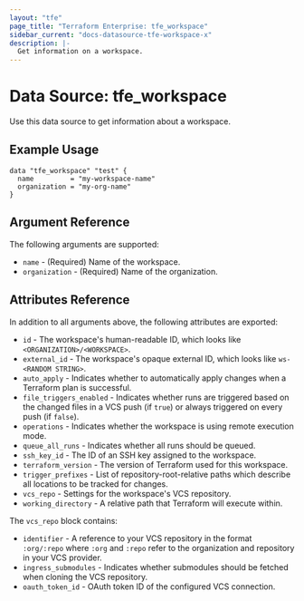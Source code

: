 ```yaml
---
layout: "tfe"
page_title: "Terraform Enterprise: tfe_workspace"
sidebar_current: "docs-datasource-tfe-workspace-x"
description: |-
  Get information on a workspace.
---
```


# Data Source: tfe_workspace

Use this data source to get information about a workspace.

## Example Usage

```hcl
data "tfe_workspace" "test" {
  name         = "my-workspace-name"
  organization = "my-org-name"
}
```

## Argument Reference

The following arguments are supported:

* `name` - (Required) Name of the workspace.
* `organization` - (Required) Name of the organization.

## Attributes Reference

In addition to all arguments above, the following attributes are exported:

* `id` - The workspace's human-readable ID, which looks like
  `<ORGANIZATION>/<WORKSPACE>`.
* `external_id` - The workspace's opaque external ID, which looks like
  `ws-<RANDOM STRING>`.
* `auto_apply` - Indicates whether to automatically apply changes when a
  Terraform plan is successful.
* `file_triggers_enabled` - Indicates whether runs are triggered based on the changed files in a VCS push (if `true`) or always triggered on every push (if `false`).
* `operations` - Indicates whether the workspace is using remote execution mode.
* `queue_all_runs` - Indicates whether all runs should be queued.
* `ssh_key_id` - The ID of an SSH key assigned to the workspace.
* `terraform_version` - The version of Terraform used for this workspace.
* `trigger_prefixes` - List of repository-root-relative paths which describe all locations to be tracked for changes.
* `vcs_repo` - Settings for the workspace's VCS repository.
* `working_directory` - A relative path that Terraform will execute within.

The `vcs_repo` block contains:

* `identifier` - A reference to your VCS repository in the format `:org/:repo`
  where `:org` and `:repo` refer to the organization and repository in your VCS
  provider.
* `ingress_submodules` - Indicates whether submodules should be fetched when
  cloning the VCS repository.
* `oauth_token_id` - OAuth token ID of the configured VCS connection.
